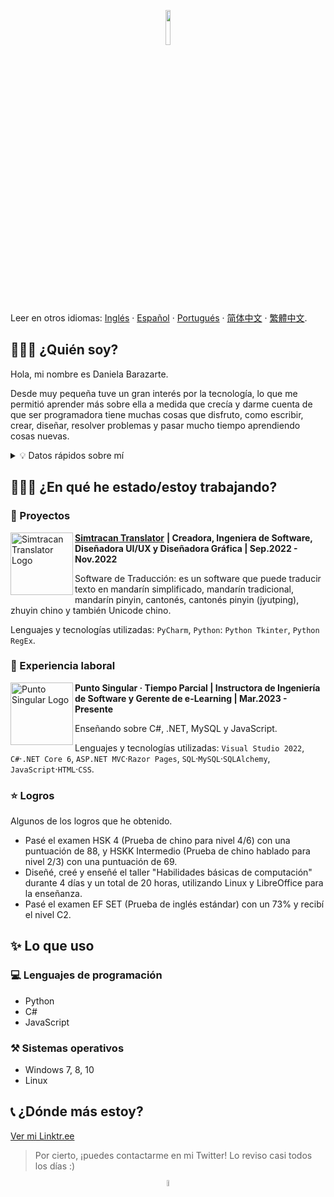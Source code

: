 <p align="center">
<img height="auto" width="12%" src="https://github.com/danielabarazarte/danielabarazarte/blob/main/logo/gif/2g.gif?raw=true"/>
<p>

Leer en otros idiomas: [Inglés](README.md) · [Español](README.sp.md) · [Portugués](README.pt.md) · [简体中文](README.zh-s.md) · [繁體中文](README.zh-t.md).

## 👩🏼‍💻 ¿Quién soy?

Hola, mi nombre es Daniela Barazarte.

Desde muy pequeña tuve un gran interés por la tecnología, lo que me permitió aprender más sobre ella a medida que crecía y darme cuenta de que ser programadora tiene muchas cosas que disfruto, como escribir, crear, diseñar, resolver problemas y pasar mucho tiempo aprendiendo cosas nuevas.

<p>
<div>
<details>
  <summary> 💡 Datos rápidos sobre mí</summary>

- 🇻🇪 Actualmente vivo en mi país de origen Venezuela.

- Soy del 2004 (ahora tengo 19 años).

- 🐍 Puedo hablar varios idiomas como el inglés (C1-C2), chino mandarín (B2) y portugués (B1)... ¡y si quieres contar, Python también!

- ✍ Publico algunas de mis experiencias y resultados de investigación en mi [Blog Personal](https://danielabarazarte.medium.com/) y a veces en mi [Cuenta de Youtube](https://www.youtube.com/channel/UCR27ZeJPvnTQpPIdU9JKpnw).

- 👩🏼‍🎨 También me interesa el diseño gráfico y mi Portafolio personal está disponible en [Behance](https://www.behance.net/danielabarazarte).

- 👩🏼‍💻 Tengo la intención de crear una startup en un futuro cercano.
</details>
<p>
 
## 👷🏼‍♀️ ¿En qué he estado/estoy trabajando?

### 🚀 Proyectos

<img align="left" height="100px" width="100px" alt="Simtracan Translator Logo" src="https://github.com/danielabarazarte/danielabarazarte/blob/main/projects/Simtracan%20Translator.png?raw=true"/>

**[Simtracan Translator](https://github.com/danielabarazarte/simtracan-translator)** **| Creadora, Ingeniera de Software, Diseñadora UI/UX y Diseñadora Gráfica | Sep.2022 - Nov.2022**

Software de Traducción: es un software que puede traducir texto en mandarín simplificado, mandarín tradicional, mandarín pinyin, cantonés, cantonés pinyin (jyutping), zhuyin chino y también Unicode chino.

Lenguajes y tecnologías utilizadas: `PyCharm`, `Python`: `Python Tkinter`, `Python RegEx`.
  
### 💼 Experiencia laboral
  
<img align="left" height="100px" width="100px" alt="Punto Singular Logo" src="https://github.com/danielabarazarte/danielabarazarte/blob/main/work_experience/punto_singular.png?raw=true"/>

**Punto Singular · Tiempo Parcial | Instructora de Ingeniería de Software y Gerente de e-Learning | Mar.2023 - Presente**

Enseñando sobre C#, .NET, MySQL y JavaScript.

Lenguajes y tecnologías utilizadas: `Visual Studio 2022`, `C#`·`.NET Core 6`, `ASP.NET MVC`·`Razor Pages`, `SQL`·`MySQL`·`SQLAlchemy`, `JavaScript`·`HTML`·`CSS`.
 

### ⭐ Logros

Algunos de los logros que he obtenido.

- Pasé el examen HSK 4 (Prueba de chino para nivel 4/6) con una puntuación de 88, y HSKK Intermedio (Prueba de chino hablado para nivel 2/3) con una puntuación de 69.
- Diseñé, creé y enseñé el taller "Habilidades básicas de computación" durante 4 días y un total de 20 horas, utilizando Linux y LibreOffice para la enseñanza.
- Pasé el examen EF SET (Prueba de inglés estándar) con un 73% y recibí el nivel C2.

## ✨ Lo que uso

### 💻 Lenguajes de programación

- Python
- C#
- JavaScript

### ⚒️ Sistemas operativos

- Windows 7, 8, 10
- Linux

## 📞 ¿Dónde más estoy?

[Ver mi Linktr.ee](https://linktr.ee/danielabarazarte)
<p>

> Por cierto, ¡puedes contactarme en mi Twitter! Lo reviso casi todos los días :)
>
  

<p align="center">
<img height="auto" width="5%" alt="Daniela Barazarte Logo (en GIF)" src="https://github.com/danielabarazarte/danielabarazarte/blob/main/logo/gif/Black2White.gif?raw=true"/>
</p>
